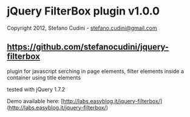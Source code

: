 # jQuery FilterBox plugin v1.0.0

Copyright 2012, Stefano Cudini - stefano.cudini@gmail.com

https://github.com/stefanocudini/jquery-filterbox
----


plugin for javascript serching in page elements, filter elements inside a container using title elements

tested with jQuery 1.7.2

Demo available here:
[http://labs.easyblog.it/jquery-filterbox/] (http://labs.easyblog.it/jquery-filterbox/)
